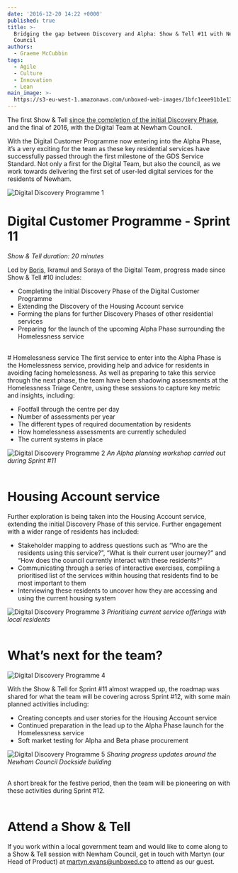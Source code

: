 ```yaml
---
date: '2016-12-20 14:22 +0000'
published: true
title: >-
  Bridging the gap between Discovery and Alpha: Show & Tell #11 with Newham
  Council
authors:
  - Graeme McCubbin
tags:
  - Agile
  - Culture
  - Innovation
  - Lean
main_image: >-
  https://s3-eu-west-1.amazonaws.com/unboxed-web-images/1bfc1eee91b1e131bec61df5381f156b.jpg
---
```

The first Show & Tell [since the completion of the initial Discovery Phase](https://unboxed.co/blog/digital-customer-programme-discovery-phase-show-tell-10-with-newham-council/), and the final of 2016, with the Digital Team at Newham Council.<br/>

With the Digital Customer Programme now entering into the Alpha Phase, it’s a very exciting for the team as these key residential services have successfully passed through the first milestone of the GDS Service Standard. Not only a first for the Digital Team, but also the council, as we work towards delivering the first set of user-led digital services for the residents of Newham.<br/>

![Digital Discovery Programme 1](https://s3-eu-west-1.amazonaws.com/unboxed-web-images/b7826225c9178c2059f65e181f42785e.jpg)
<br/>

# Digital Customer Programme - Sprint 11
<i>Show & Tell duration: 20 minutes</i>

Led by [Boris](https://unboxed.co/people/#boris-divjak), Ikramul and Soraya of the Digital Team, progress made since Show & Tell #10 includes:<br/>

- Completing the initial Discovery Phase of the Digital Customer Programme
- Extending the Discovery of the Housing Account service
- Forming the plans for further Discovery Phases of other residential services 
- Preparing for the launch of the upcoming Alpha Phase surrounding the Homelessness service

<br>
# Homelessness service
The first service to enter into the Alpha Phase is the Homelessness service, providing help and advice for residents in avoiding facing homelessness. As well as preparing to take this service through the next phase, the team have been shadowing assessments at the Homelessness Triage Centre, using these sessions to capture key metric and insights, including:<br/>

- Footfall through the centre per day
- Number of assessments per year
- The different types of required documentation by residents
- How homelessness assessments are currently scheduled
- The current systems in place

![Digital Discovery Programme 2](https://s3-eu-west-1.amazonaws.com/unboxed-web-images/2cee5a65449ccc3f2f9dcb0934063d83.jpg)
<i>An Alpha planning workshop carried out during Sprint #11</i><br/>
<br/>

# Housing Account service
Further exploration is being taken into the Housing Account service, extending the initial Discovery Phase of this service. Further engagement with a wider range of residents has included:<br/>

- Stakeholder mapping to address questions such as “Who are the residents using this service?”, “What is their current user journey?” and “How does the council currently interact with these residents?”
- Communicating through a series of interactive exercises, compiling a prioritised list of the services within housing that residents find to be most important to them
- Interviewing these residents to uncover how they are accessing and using the current housing system

![Digital Discovery Programme 3](https://s3-eu-west-1.amazonaws.com/unboxed-web-images/e653cfee247fb61398a4b1a0a208864d.jpg)
<i>Prioritising current service offerings with local residents</i><br/>
<br/>

# What’s next for the team?

![Digital Discovery Programme 4](https://s3-eu-west-1.amazonaws.com/unboxed-web-images/51c00281b0d4a859ba66b6e7499b1abb.jpg)
<br/>

With the Show & Tell for Sprint #11 almost wrapped up, the roadmap was shared for what the team will be covering across Sprint #12, with some main planned activities including:<br/>

- Creating concepts and user stories for the Housing Account service
- Continued preparation in the lead up to the Alpha Phase launch for the Homelessness service
- Soft market testing for Alpha and Beta phase procurement

![Digital Discovery Programme 5](https://s3-eu-west-1.amazonaws.com/unboxed-web-images/40095d745f0d7ad9332d7cdbb8e0d6e5.jpg)
<i>Sharing progress updates around the Newham Council Dockside building</i><br/>
<br/>

A short break for the festive period, then the team will be pioneering on with these activities during Sprint #12.<br/>
<br/>

# Attend a Show & Tell
If you work within a local government team and would like to come along to a Show & Tell session with Newham Council, get in touch with Martyn (our Head of Product) at [martyn.evans@unboxed.co](mailto:martyn.evans@unboxed.co) to attend as our guest.<br/>

